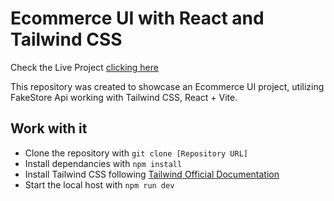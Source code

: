 # Ecommerce UI with React and Tailwind CSS

Check the Live Project [clicking here]()

This repository was created to showcase an Ecommerce UI project, utilizing FakeStore Api working with Tailwind CSS, React + Vite.

## Work with it

- Clone the repository with `git clone [Repository URL]`
- Install dependancies with `npm install`
- Install Tailwind CSS following  [Tailwind Official Documentation](https://tailwindcss.com/docs/guides/vite)
- Start the local host with `npm run dev`



